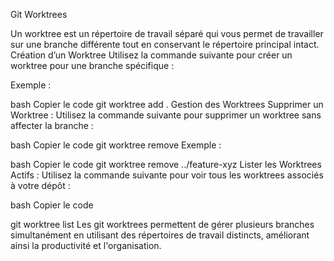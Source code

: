 Git Worktrees

 Un worktree est un répertoire de travail séparé qui vous permet de travailler sur une branche différente tout en conservant le répertoire principal intact.
Création d’un Worktree
Utilisez la commande suivante pour créer un worktree pour une branche spécifique :


Exemple :

bash
Copier le code
git worktree add .
Gestion des Worktrees
Supprimer un Worktree : Utilisez la commande suivante pour supprimer un worktree sans affecter la branche :

bash
Copier le code
git worktree remove <path>
Exemple :

bash
Copier le code
git worktree remove ../feature-xyz
Lister les Worktrees Actifs : Utilisez la commande suivante pour voir tous les worktrees associés à votre dépôt :

bash
Copier le code

git worktree list
Les git worktrees permettent de gérer plusieurs branches simultanément en utilisant des répertoires de travail distincts, améliorant ainsi la productivité et l'organisation.


